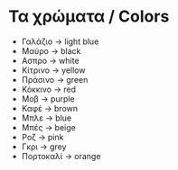 # Τα χρώματα / Colors

- Γαλάζιο -> light blue
- Μαύρο -> black
- Ασπρο -> white
- Κίτρινο -> yellow
- Πράσινο -> green
- Κόκκινο -> red
- Μοβ -> purple
- Καφέ -> brown
- Μπλε -> blue
- Μπές -> beige
- Ροζ -> pink
- Γκρι -> grey
- Πορτοκαλί -> orange
